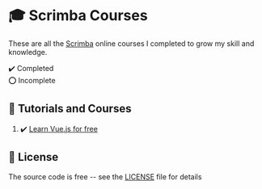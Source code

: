 # :mortar_board: Scrimba Courses

These are all the [Scrimba][scrimba] online courses I completed to grow my skill and knowledge.

:heavy_check_mark: Completed  
:o: Incomplete

## :beginner: Tutorials and Courses

1. :heavy_check_mark: [Learn Vue.js for free](learn-vuejs-for-free/)

## :page_with_curl: License

The source code is free -- see the [LICENSE](LICENSE) file for details

[scrimba]: https://scrimba.com/
